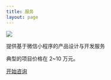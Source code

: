 ```yaml
---
title: 服务
layout: page
---
```

<div class="service">
    <img class="logo" src="https://mp.weixin.qq.com/debug/wxadoc/gitbook/images/icon_note_logo.png">
    <div class="desc">
      <p>提供基于微信小程序的产品设计与开发服务 </p>
      <p> 典型的项目价格在 2~10 万元。 </p>
      <a target="_blank" href="http://cn.mikecrm.com/hqhe2j1" class="btn">开始咨询</a>
    </div>
</div>


